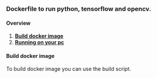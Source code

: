 ### Dockerfile to run python, tensorflow and opencv.

#### Overview

1. **[Build docker image](#build-docker-image)**
2. **[Running on your pc](#running-on-your-pc)**

#### Build docker image

To build docker image you can use the build script.
